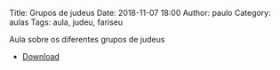 Title: Grupos de judeus
Date: 2018-11-07 18:00
Author: paulo
Category: aulas
Tags: aula, judeu, fariseu

Aula sobre os diferentes grupos de judeus

- [Download](https://www.dropbox.com/s/h1ep00jxifdx180/AULA%20-%20EBD%20-%2007%3A11%3A2018.pdf?dl=1)